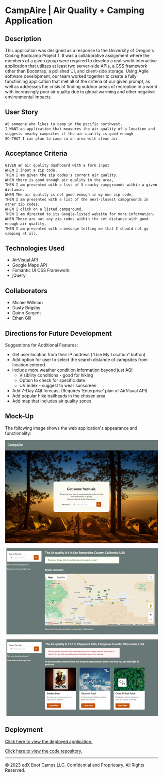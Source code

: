 # CampAire | Air Quality + Camping Application

## Description

This application was designed as a response to the University of Oregon's Coding Bootcamp Project 1. It was a collaborative assignment where the members of a given group were required to develop a real-world interactive application that utilizes at least two server-side APIs, a CSS framework other than Bootstrap, a polished UI, and client-side storage. Using Agile software development, our team worked together to create a fully functioning application that met all of the criteria of our given prompt, as well as addresses the crisis of finding outdoor areas of recreation in a world with increasingly poor air quality due to global warming and other negative environmental impacts.

## User Story

```
AS someone who likes to camp in the pacific northwest,
I WANT an application that measures the air quality of a location and suggests nearby campsites if the air quality is good enough
SO THAT I can plan to camp in an area with clean air.
```

## Acceptance Criteria

```
GIVEN an air quality dashboard with a form input
WHEN I input a zip code,
THEN I am given the zip codes's current air quality.
WHEN there is good enough air quality in the area,
THEN I am presented with a list of 5 nearby campgrounds within a given distance.
WHEN The air quality is not good enough in my own zip code,
THEN I am presented with a list of the next-closest campgrounds in other zip codes.
WHEN I click on a listed campground,
THEN I am directed to its Google-listed website for more information.
WHEN There are not any zip codes within the set distance with good enough air quality,
THEN I am presented with a message telling me that I should not go camping at all.
```

## Technologies Used

- AirVisual API
- Google Maps API
- Fomantic UI CSS Framework
- jQuery

## Collaborators

- Michie Willman
- Dusty Brigsby
- Quinn Sargent
- Ethan Gill

## Directions for Future Development

Suggestions for Additional Features:

- Get user location from their IP address (“Use My Location” button)
- Add option for user to select the search distance of campsites from location entered
- Include more weather condition information beyond just AQI
  - Visibility conditions - good for hiking
  - Option to check for specific date
  - UV index - suggest to wear sunscreen
- Add 7-Day AQI forecast (Requires ‘Enterprise’ plan of AirVisual API)
- Add popular hike trailheads in the chosen area
- Add map that includes air quality zones

## Mock-Up

The following image shows the web application's appearance and functionality:

![A screenshot of CampAire, the air quality and campsite application that measures the air quality of a zipcode and provides nearby campsites if the air quality is good enough to camp.](./Assets/images/Entry-Screen.png)

![CampAire application search results for an area with good air quality.](./Assets/images/Search-Result-Good-AQI.png)

![CampAire application search results for an area with poor air quality.](./Assets/images/Search-Result-Poor-AQI.png)

## Deployment

[Click here to view the deployed application.](https://michiewillman.github.io/UofO_G4_Project-01/)

[Click here to view the code repository.](https://github.com/michiewillman/UofO_G4_Project-01)

---

© 2023 edX Boot Camps LLC. Confidential and Proprietary. All Rights Reserved.
